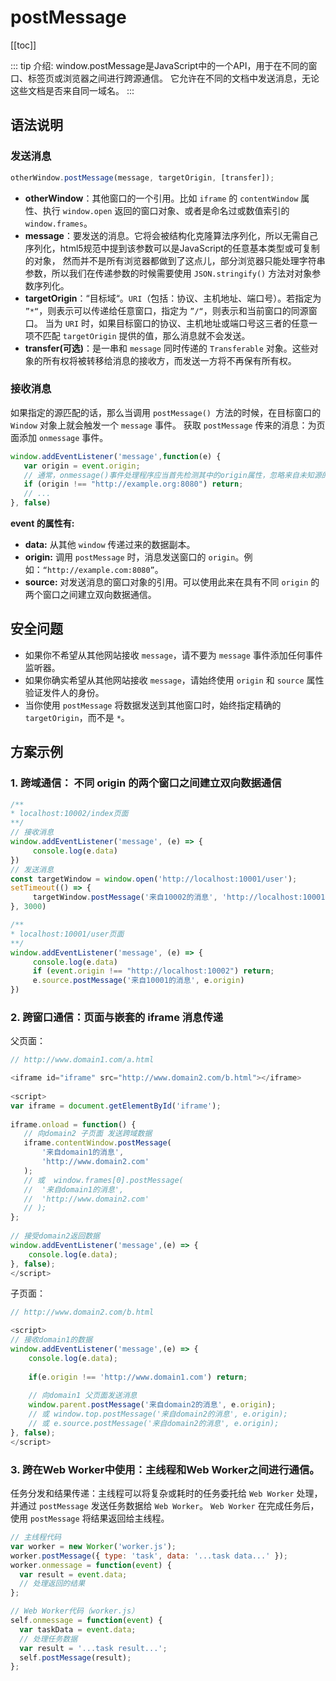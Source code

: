 
# postMessage
[[toc]]



::: tip 介绍:
window.postMessage是JavaScript中的一个API，用于在不同的窗口、标签页或浏览器之间进行跨源通信。
它允许在不同的文档中发送消息，无论这些文档是否来自同一域名。
:::


## 语法说明
### 发送消息
```js
otherWindow.postMessage(message, targetOrigin, [transfer]);
```
- **otherWindow**：其他窗口的一个引用。比如 `iframe` 的 `contentWindow` 属性、执行 `window.open` 返回的窗口对象、或者是命名过或数值索引的 `window.frames`。
- **message**：要发送的消息。它将会被结构化克隆算法序列化，所以无需自己序列化，html5规范中提到该参数可以是JavaScript的任意基本类型或可复制的对象，
然而并不是所有浏览器都做到了这点儿，部分浏览器只能处理字符串参数，所以我们在传递参数的时候需要使用 `JSON.stringify()` 方法对对象参数序列化。
- **targetOrigin**：“目标域“。`URI`（包括：协议、主机地址、端口号）。若指定为 `”*“`，则表示可以传递给任意窗口，指定为 `”/“`，则表示和当前窗口的同源窗口。
当为 `URI` 时，如果目标窗口的协议、主机地址或端口号这三者的任意一项不匹配 `targetOrigin` 提供的值，那么消息就不会发送。
- **transfer(可选)**：是一串和 `message` 同时传递的 `Transferable` 对象。这些对象的所有权将被转移给消息的接收方，而发送一方将不再保有所有权。

### 接收消息
如果指定的源匹配的话，那么当调用 `postMessage() `方法的时候，在目标窗口的 `Window` 对象上就会触发一个 `message` 事件。
获取 `postMessage` 传来的消息：为页面添加 `onmessage` 事件。
```js
window.addEventListener('message',function(e) {
   var origin = event.origin;
   // 通常，onmessage()事件处理程序应当首先检测其中的origin属性，忽略来自未知源的消息
   if (origin !== "http://example.org:8080") return;
   // ...
}, false)
```
**event 的属性有:**
- **data:** 从其他 `window` 传递过来的数据副本。
- **origin:** 调用 `postMessage` 时，消息发送窗口的 `origin`。例如：`“http://example.com:8080”`。
- **source:** 对发送消息的窗口对象的引用。可以使用此来在具有不同 `origin` 的两个窗口之间建立双向数据通信。


## 安全问题
- 如果你不希望从其他网站接收 `message`，请不要为 `message` 事件添加任何事件监听器。
- 如果你确实希望从其他网站接收 `message`，请始终使用 `origin` 和 `source` 属性验证发件人的身份。
- 当你使用 `postMessage` 将数据发送到其他窗口时，始终指定精确的 `targetOrigin`，而不是 `*`。


## 方案示例
### 1. 跨域通信： 不同 origin 的两个窗口之间建立双向数据通信
```js
/**
* localhost:10002/index页面
**/
// 接收消息
window.addEventListener('message', (e) => {
     console.log(e.data)
})
// 发送消息
const targetWindow = window.open('http://localhost:10001/user');
setTimeout(() => {
     targetWindow.postMessage('来自10002的消息', 'http://localhost:10001')
}, 3000)
```
```js
/**
* localhost:10001/user页面
**/
window.addEventListener('message', (e) => {
     console.log(e.data)
     if (event.origin !== "http://localhost:10002") return;
     e.source.postMessage('来自10001的消息', e.origin)
})

```

### 2. 跨窗口通信：页面与嵌套的 iframe 消息传递
父页面：
```js
// http://www.domain1.com/a.html

<iframe id="iframe" src="http://www.domain2.com/b.html"></iframe>
 
<script>
var iframe = document.getElementById('iframe');
 
iframe.onload = function() {
   // 向domain2 子页面 发送跨域数据
   iframe.contentWindow.postMessage(
       '来自domain1的消息', 
       'http://www.domain2.com'
   );
   // 或  window.frames[0].postMessage(
   //  '来自domain1的消息', 
   //  'http://www.domain2.com'
   // );
};
 
// 接受domain2返回数据
window.addEventListener('message',(e) => {
    console.log(e.data);
}, false);
</script>
```
子页面：
```js
// http://www.domain2.com/b.html

<script>
// 接收domain1的数据
window.addEventListener('message',(e) => {
    console.log(e.data);
 
    if(e.origin !== 'http://www.domain1.com') return;
 
    // 向domain1 父页面发送消息
    window.parent.postMessage('来自domain2的消息', e.origin);
    // 或 window.top.postMessage('来自domain2的消息', e.origin);
    // 或 e.source.postMessage('来自domain2的消息', e.origin);
}, false);
</script>

```

### 3. 跨在Web Worker中使用：主线程和Web Worker之间进行通信。
任务分发和结果传递：主线程可以将复杂或耗时的任务委托给 `Web Worker` 处理，并通过 `postMessage` 发送任务数据给 `Web Worker`。
`Web Worker` 在完成任务后，使用 `postMessage` 将结果返回给主线程。
```js
// 主线程代码
var worker = new Worker('worker.js');
worker.postMessage({ type: 'task', data: '...task data...' });
worker.onmessage = function(event) {
  var result = event.data;
  // 处理返回的结果
};
```
```js
// Web Worker代码（worker.js）
self.onmessage = function(event) {
  var taskData = event.data;
  // 处理任务数据
  var result = '...task result...';
  self.postMessage(result);
};
```